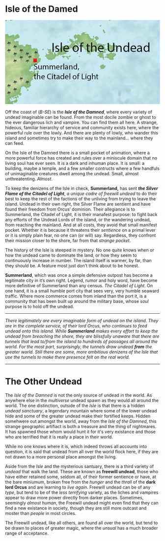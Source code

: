 # Isle of the Damed

![image](https://github.com/gregofgreg5/magick-ink2020/blob/main/images/isle-of-the-undead.jpg)

Off the coast of (*B-SE*) is the ***Isle of the Damned***, where every variety of undead imaginable can be found. From the most docile zombie or ghost to the ever dangerous lich and vampire. You can find them all here. A strange, hideous, familiar hierarchy of service and community exists here, where the powerful rule over the lowly. And there are plenty of lowly, who wander this island and sometimes try to make their way to the mainland… where they can feed.

On the Isle of the Damned there is a small pocket of animation, where a more powerful force has created and rules over a miniscule domain that no living soul has ever seen. It is a dark and inhuman place. It is small: a building, maybe a temple, and a few smaller contructs where a few handfuls of unimaginable creatures dwell among the undead. Small, almost unthreatenting. *Almost*. 

To keep the denizens of the Isle in check, **Summerland,** has sent ***the Silver Flame of the Citadel of Light***, *a unique cadre of freewill undead* to do their best to keep the rest of the factions of the unliving from trying to leave the island. Undead in their own right, the Silver Flame are sentient and have found their freedom from Orcus’ dominion. Their allegiance is to Summerland, the Citadel of Light, it is their manafest purpose: to fight back any efforts of the Undead Lords of the island, or the wandering undead, from reaching the mainland. And at all costs, they avoid that small manifest pocket. Whether it is because it threatens their *sentience* on a primal lever or it is simply plain fear, no one can (or will) say. Regardless, they confront their mission closer to the shore, far from that *strange pocket*.

The history of the Isle is steeped in mystery. No one quite knows when or how the undead came to dominate the land, or how they seem to continuously increase in number. The island itself is warmer, by far, than they should be. A feature most just don't think about to be honest.

**Summerland**, which was once a simple defensive outpost has become a legitimate city in it’s own right. Legend, rumor and holy word, have become more definitive of Summerland than any census. *The Citadel of Light*. On one hand, it is a small humble port city that sees very, very humble seaward traffic. Where more commerce comes from inland than the port it, is a community that has been built up around the military base, whose *soul* purpose is to hold off the undead.

***

*There legitimately are every imaginable form of undead on the island. They are in the complete service, of their lord Orcus, who continues to feed undead onto this island. While **Summerland** makes every effort to keep the undead from breaching the shore, they are blissfully unaware that there are tunnels that lead to/from the island to hundreds of passages all around the world. For the most part, surprisingly, the tunnels draw undead **from** the greater world. Still there are some, more ambitious denizens of the Isle that use the tunnels to make there presence felt on the *real world*.*

***

# The Other Undead

The *Isle of the Damned* is not the only source of undead in the world. As anywhere else in the *multiverse* undead spawn as they would all around the world. The one distinction, outside of the *Isle* is that there is a hidden *undead sanctuary*, a legendary mountain where some of the lower undead hide and some of the greater undead make their fortified keeps. Hidden somehwere out amongst the world, away from the *Isle of the Damned*, this strange geographic artifiact is both a treasure and the thing of nightmares. It has spawned those whom would hunt it for it's very existance and those who are terrified that it is really a place in their world.

While no one knows where it is, which indeed throws all accounts into question, it is said that undead from all over the world flock here, if they are not drawn to a more personal place amongst the living.

Aside from the *Isle* and the mysterious santuary, there is a third variety of *undead* that walk the land. These are known as **freewill undead**, those who have either retained some, seldom all, of their former sentience or have, at the bare miniumum, broken free from the *hunger* and the *thrall* of the **dark lord Orcus** and are learning to *live again*. Freewill undead can be of any *type*, but tend to be of the *less terrifying* variety, as the liches and vampires appear to draw more power directly from darker places. Sometimes, seemingly *almost human*, the Freewill undead might even find that they can find a new existance in society, though they are still more outcast and moster than *people* in most circles.

The Freewill undead, like all others, are found all over the world, but tend to be drawn to places of greater magic, where the *unsual* has a much broader range of acceptance. 
